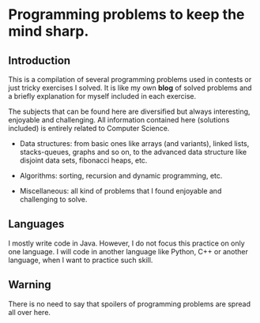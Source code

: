 # Programming problems to keep the mind sharp.

## Introduction
This is a compilation of several programming problems used in contests or just tricky exercises I solved. It is like my own **blog**  of solved problems and a briefly explanation for myself included in each exercise.

The subjects that can be found here are diversified but always interesting, enjoyable and challenging. All information contained here (solutions included) is entirely related to Computer Science.

- Data structures: from basic ones like arrays (and variants), linked lists, stacks-queues, graphs and so on, to the advanced data structure like disjoint data sets, fibonacci heaps, etc.

- Algorithms: sorting, recursion and dynamic programming, etc.

- Miscellaneous: all kind of problems that I found enjoyable and challenging to solve.

## Languages
I mostly write code in Java. However, I do not focus this practice on only one language. I will code in another language like Python, C++ or another language, when I want to practice such skill.

## Warning
There is no need to say that spoilers of programming problems are spread all over here.